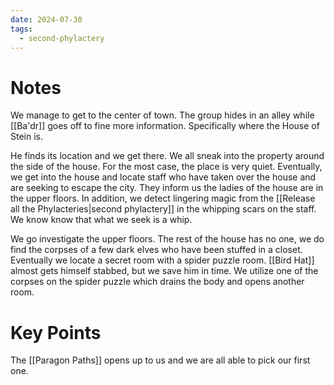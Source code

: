 ```yaml
---
date: 2024-07-30
tags:
  - second-phylactery
---
```

# Notes

We manage to get to the center of town. The group hides in an alley while [[Ba'dr]] goes off to fine more information. Specifically where the House of Stein is.

He finds its location and we get there. We all sneak into the property around the side of the house. For the most case, the place is very quiet. Eventually, we get into the house and locate staff who have taken over the house and are seeking to escape the city. They inform us the ladies of the house are in the upper floors. In addition, we detect lingering magic from the [[Release all the Phylacteries|second phylactery]] in the whipping scars on the staff. We know know that what we seek is a whip. 

We go investigate the upper floors. The rest of the house has no one, we do find the corpses of a few dark elves who have been stuffed in a closet. Eventually we locate a secret room with a spider puzzle room. [[Bird Hat]] almost gets himself stabbed, but we save him in time. We utilize one of the corpses on the spider puzzle which drains the body and opens another room. 

# Key Points

The [[Paragon Paths]] opens up to us and we are all able to pick our first one.